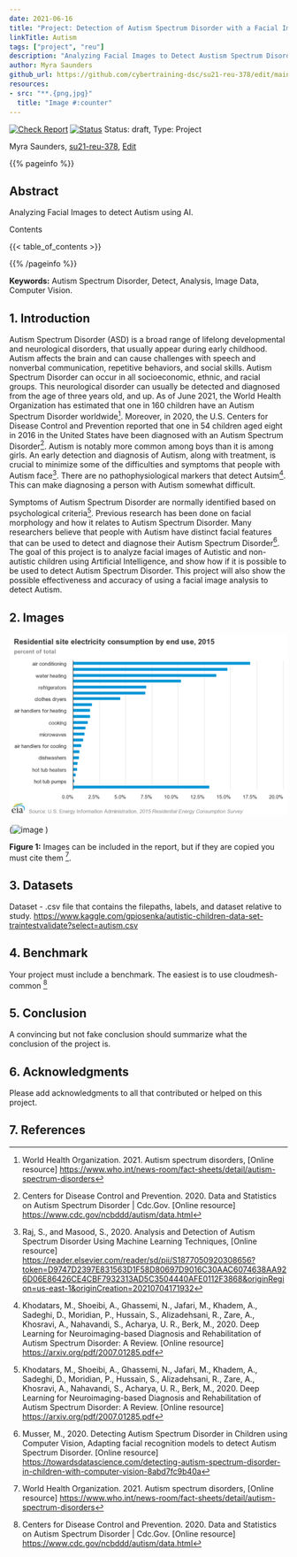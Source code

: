 ```yaml
---
date: 2021-06-16
title: "Project: Detection of Autism Spectrum Disorder with a Facial Image using Artificial Intelligence"
linkTitle: Autism
tags: ["project", "reu"]
description: "Analyzing Facial Images to Detect Austism Spectrum Disorder using AI"
author: Myra Saunders
github_url: https://github.com/cybertraining-dsc/su21-reu-378/edit/main/project/index.md
resources:
- src: "**.{png,jpg}"
  title: "Image #:counter"
---
```


[![Check Report](https://github.com/cybertraining-dsc/su21-reu-378/workflows/Check%20Report/badge.svg)](https://github.com/cybertraining-dsc/su21-reu-378/actions)
[![Status](https://github.com/cybertraining-dsc/su21-reu-378/workflows/Status/badge.svg)](https://github.com/cybertraining-dsc/su21-reu-378/actions)
Status: draft, Type: Project


Myra Saunders, [su21-reu-378](https://github.com/cybertraining-dsc/su21-reu-378), [Edit](https://github.com/cybertraining-dsc/su21-reu-378/blob/main/project/index.md)

{{% pageinfo %}}

## Abstract

Analyzing Facial Images to detect Autism using AI.

Contents

{{< table_of_contents >}}

{{% /pageinfo %}}

**Keywords:** Autism Spectrum Disorder, Detect, Analysis, Image Data, Computer Vision. 

## 1. Introduction

Autism Spectrum Disorder (ASD) is a broad range of lifelong developmental and neurological disorders, that usually appear during early childhood. Autism affects the brain and can cause challenges with speech and nonverbal communication, repetitive behaviors, and social skills. Autism Spectrum Disorder can occur in all socioeconomic, ethnic, and racial groups. This neurological disorder can usually be detected and diagnosed from the age of three years old, and up. As of June 2021, the World Health Organization has estimated that one in 160 children have an Autism Spectrum Disorder worldwide[^1]. Moreover, in 2020, the U.S. Centers for Disease Control and Prevention reported that one in 54 children aged eight in 2016 in the United States have been diagnosed with an Autism Spectrum Disorder[^2]. Autism is notably more common among boys than it is among girls. An early detection and diagnosis of Autism, along with treatment, is crucial to minimize some of the difficulties and symptoms that people with Autism face[^3]. There are no pathophysiological markers that detect Autsim[^4]. This can make diagnosing a person with Autism somewhat difficult. 

Symptoms of Autism Spectrum Disorder are normally identified based on psychological criteria[^4]. Previous research has been done on facial morphology and how it relates to Autism Spectrum Disorder. Many researchers believe that people with Autism have distinct facial features that can be used to detect and diagnose their Autism Spectrum Disorder[^5]. The goal of this project is to analyze facial images of Autistic and non-autistic children using Artificial Intelligence, and show how if it is possible to be used to detect Autism Spectrum Disorder. This project will also show the possible effectiveness and accuracy of using a facial image analysis to detect Autism.

## 2. Images

![Figure 1](https://github.com/cybertraining-dsc/fa20-523-314/raw/main/project/images/chart.png)

(![image](https://user-images.githubusercontent.com/86624031/124418692-ea985880-dd10-11eb-9794-25691e224f91.png)
)

**Figure 1:** Images can be included in the report, but if they are copied you must cite them [^1].

## 3. Datasets

Dataset - .csv file that contains the filepaths, labels, and dataset relative to study.
https://www.kaggle.com/gpiosenka/autistic-children-data-set-traintestvalidate?select=autism.csv

## 4. Benchmark

Your project must include a benchmark. The easiest is to use cloudmesh-common [^2]
 
## 5. Conclusion

A convincing but not fake conclusion should summarize what the conclusion of the project is.

## 6. Acknowledgments

Please add acknowledgments to all that contributed or helped on this project. 

## 7. References

[^1]: World Health Organization. 2021. Autism spectrum disorders, [Online resource] <https://www.who.int/news-room/fact-sheets/detail/autism-spectrum-disorders>

[^2]: Centers for Disease Control and Prevention. 2020. Data and Statistics on Autism Spectrum Disorder | Cdc.Gov. [Online resource] <https://www.cdc.gov/ncbddd/autism/data.html>

[^3]: Raj, S., and Masood, S., 2020. Analysis and Detection of Autism Spectrum Disorder Using Machine Learning Techniques, [Online resource] <https://reader.elsevier.com/reader/sd/pii/S1877050920308656?token=D9747D2397E831563D1F58D80697D9016C30AAC6074638AA926D06E86426CE4CBF7932313AD5C3504440AFE0112F3868&originRegion=us-east-1&originCreation=20210704171932>

[^4]: Khodatars, M., Shoeibi, A., Ghassemi, N., Jafari, M., Khadem, A., Sadeghi, D., Moridian, P., Hussain, S., Alizadehsani, R., Zare, A., Khosravi, A., Nahavandi, S., Acharya, U. R., Berk, M., 2020. Deep Learning for Neuroimaging-based Diagnosis and Rehabilitation of Autism Spectrum Disorder: A Review. [Online resource] <https://arxiv.org/pdf/2007.01285.pdf>

[^5]: Musser, M., 2020. Detecting Autism Spectrum Disorder in Children using Computer Vision, Adapting facial recognition models to detect Autism Spectrum Disorder. [Online resource] <https://towardsdatascience.com/detecting-autism-spectrum-disorder-in-children-with-computer-vision-8abd7fc9b40a>
